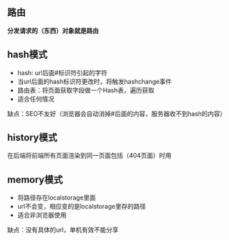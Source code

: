 ## 路由
**分发请求的（东西）对象就是路由**

## hash模式
- hash: url后面#标识符引起的字符
- 当url后面的hash标识符更改时，将触发hashchange事件
- 路由表：将页面获取字段做一个Hash表，遍历获取
- 适合任何情况

缺点：SEO不友好（浏览器会自动消掉#后面的内容，服务器收不到hash的内容）

## history模式

 在后端将前端所有页面渲染到同一页面包括（404页面）时用

 ## memory模式
 - 将路径存在localstorage里面
 - url不会变，相应变的是localstorage里存的路径
 - 适合非浏览器使用

缺点：没有具体的url，单机有效不能分享